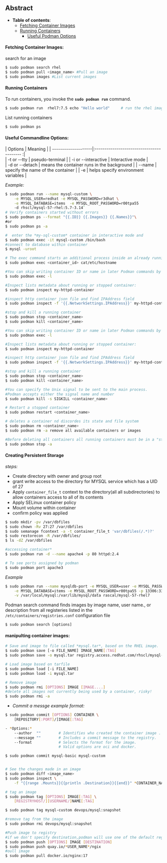 
## Abstract

-  **Table of contents**:
	- [Fetching Container Images](#fetching-container-images)
	- [Running Containers](#running-containers)
		- [Useful Podman Options](#useful-commandline-options)
		
#### **Fetching Container Images:**

search for an image
```zsh
$ sudo podman search rhel                	
$ sudo podman pull <image_name> #Pull an image                    	
$ sudo podman images #List current images
```
#### **Running Containers**

To run containers, you invoke the **`sudo podman run`** command.
```zsh
$ sudo podman run  rhel7:7.5 echo "Hello world" 	# run the rhel image and echo "Hello world"
```
List running containers
```zsh
$ sudo podman ps 					
```
#### **Useful Commandline Options:**

| Options             |     Meaning                                | 
| --------------------|:----------------------------------------- :|  
| -t or --tty         | pseudo-terminal                            | 
| -i or --interactive | Interactive mode                           |   
| -d or --detach      | means the container runs in the background |
| --name              | specify the name of the container          |
| -e                  | helps specify environment variables        |    

*Example:* 
```bash
$ sudo podman run --name mysql-custom \
	-e MYSQL_USER=redhat -e MYSQL_PASSWORD=r3dhat \
	-e MYSQL_DATABASE=items  -e MYSQL_ROOT_PASSWORD=r00tpa55 
	-d rhscl/mysql-57-rhel:5.7-3.14`
# Verify containers started without errors
$ sudo podman ps --format "{{.ID}} {{.Images}} {{.Names}}"\
#or 
$ sudo podman ps -a

#  enter the *my-sql-custom* container in interactive mode and
$ sudo podman exec -it mysql-custom /bin/bash
#connect to database within container
$ mysql -uroot
```


```bash
# The exec command starts an additional process inside an already running container
$ sudo podman exec <container_id> cat/etc/hostname

#You can skip writing container ID or name in later Podman commands by replace container ID with `-l` option:
$ sudo podman exec -l

#Inspect lists metadata about running or stopped container:
$ sudo podman inspect my-httpd-container

#inspect http container json file and find IPAddress field
$ sudo podman inspect -f '{{.NetworkSettings.IPAddress}}' my-httpd-container

#stop and kill a running container
$ sudo podman stop <container_name>
$ sudo podman kill <container_name> 

#You can skip writing container ID or name in later Podman commands by replace container ID with `-l` option:
$ sudo podman exec -l

#Inspect lists metadata about running or stopped container:
$ sudo podman inspect my-httpd-container

#inspect http container json file and find IPAddress field
$ sudo podman inspect -f '{{.NetworkSettings.IPAddress}}' my-httpd-container

#stop and kill a running container
$ sudo podman stop <container_name>
$ sudo podman kill <container_name> 

#You can specify the Unix signal to be sent to the main process. 
#Podman accepts either the signal name and number
$ sudo podman kill -s SIGKILL <container_name>

# Restart a stopped container
$ sudo podman restart <container_name>

# deletes a container nd discordes its state and file system
$ sudo podman rm <container_name>
$ sudo podman rm -a remove all available containers or images

#Before deleting all containers all running containers must be in a "stopped" status
$ sudo podman stop -a
```

#### Creating Persistent Storage

*steps:*
- Create directory with owner and group root
- grant write access to the directory for MYSQL service which has a UID of 27
- Apply `container_file_t` context to the directory(all all subdirectories) to allow containers access to all of its contents
- Apply SELinux container policy
- Mount volume within container
- confirm policy was applied
```bash
$ sudo mkdir -pv /var/dbfiles
$ sudo chown -Rv 27:27 /var/dbfiles
$ sudo semanage fcontext -a -t container_file_t 'var/dbfiles(/.*)?'
$ sudo restorecon -R /var/dbfiles/
$ ls -dZ /var/dbfiles
```

```bash
#accessing container*
$ sudo podman run -d --name apache4 -p 80 httpd:2.4

# To see ports assigned by podman
$ sudo podman port apache3
```

*Example*

```bash
$ sudo podman run --name mysqldb-port -e MYSQL_USER=user -e MYSQL_PASSWORD=mypa55 \
	-e MYSQL_DATABASE=items -e MYSQL_ROOT_PASSWORD=r00tpa55 -p 13306:3306 -d  \
	-v /var/local/mysql:/var/lib/mysql/data rascal/mysql-57-rhel7 
```

Podman search command finds images by image name, user name., or description from all
registeries listed in the `/etc/containers/registries.conf` configuration file 

`$ sudo podman search [options]`	

#### manipulting container images:

```bash
# Save and image to file called *mysql.tar*, based on the RHEL image.
$ sudo podman save [-o FILE_NAME] IMAGE_NAME[:TAG]
$ sudo podman save -o mysql.tar registry.access.redhat.com/rhscl/mysql-57-rhel7

# Load image based on tarfile 							
$ sudo podman load [-i FILE_NAME]
$ sudo podman load -i mysql.tar

# Remove image
$ sudo podman rmi [OPTIONS] IMAGE [IMAGE....]
#delete all images not currently being used by a container, risky!
$ sudo podman rmi -a 
```

- *Commit a messge example format:*
```bash
$ sudo podman commit [OPTIONS] CONTAINER \
 	[REPOSITORY[:PORT]/]IMAGE[:TAG]

- *Options:*
	--author  ""  		# Identifies who created the container image .
	--message ""  		# Includes a commit message to the registry.
	--format      		# Selects the format for the image.
		       			# Valid options are oci and docker.

$ sudo podman commit mysql-basic mysql-custom		       			
 ```
 
```bash 

# See the changes made in an image
$ sudo podman diff <image_name>
$ sudo podman inspect \
	-f "{{range .Mounts}}{{println .Destination}}{{end}}" *CONTAINER_NAME/ID*

# tag an image
$ sudo podman tag [OPTIONS] IMAGE[:TAG] \
	[REGISTRYHOST/][USERNAME/]NAME[:TAG]	

$ sudo podman tag mysql-custom devops/mysql:snapshot

#remove tag from the image
$ sudo podman rmi devops/mysql:snapshot   									

#Push image to registry
#if we don't specify destination,podman will use one of the default registries.
$ sudo podman push [OPTIONS] IMAGE [DESTINATION]
$ sudo podman push quay.io/*USER_NAME*/ngix
#oull image
$ sudo podman pull docker.io/nginx:17

```





